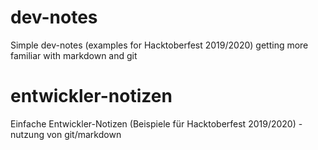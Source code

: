 # dev-notes
Simple dev-notes (examples for Hacktoberfest 2019/2020) getting more familiar with markdown and git


# entwickler-notizen
Einfache Entwickler-Notizen (Beispiele für Hacktoberfest 2019/2020) - nutzung von git/markdown